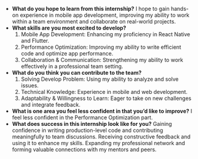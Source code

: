 - **What do you hope to learn from this internship?**
  I hope to gain hands-on experience in mobile app development, improving my ability to work within a team environment and collaborate on real-world projects.
- **What skills are you most excited to develop?**
  1. Mobile App Development: Enhancing my proficiency in React Native and Flutter.
  2. Performance Optimization: Improving my ability to write efficient code and optimize app performance.
  3. Collaboration & Communication: Strengthening my ability to work effectively in a professional team setting.
- **What do you think you can contribute to the team?**
  1. Solving Develop Problem: Using my ability to analyze and solve issues.
  2. Technical Knowledge: Experience in mobile and web development.
  3. Adaptability & Willingness to Learn: Eager to take on new challenges and integrate feedback.
- **What is one area you feel less confident in that you’d like to improve?**
I feel less confident in the Performance Optimization part.
- **What does success in this internship look like for you?**
Gaining confidence in writing production-level code and contributing meaningfully to team discussions.
Receiving constructive feedback and using it to enhance my skills.
Expanding my professional network and forming valuable connections with my mentors and peers.